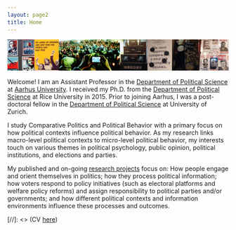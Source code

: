 ```yaml
---
layout: page2
title: Home
---
```

![alt text](files/webImageCollage2.png)

Welcome! I am an Assistant Professor in the [Department of Political Science](http://ps.au.dk/en/) at [Aarhus University](http://www.au.dk/en/). I received my Ph.D. from the [Department of Political Science](http://politicalscience.rice.edu) at Rice University in 2015. Prior to joining Aarhus, I was a post-doctoral fellow in the [Department of Political Science](http://www.ipz.uzh.ch/en.html) at University of Zurich.

I study Comparative Politics and Political Behavior with a primary focus on how political contexts influence political behavior. As my research links macro-level political contexts to micro-level political behavior, my interests touch on various themes in political psychology, public opinion, political institutions, and elections and parties.

My published and on-going [research projects](menu/research.html) focus on: How people engage and orient themselves in politics; how they process political information; how voters respond to policy initiatives (such as electoral platforms and welfare policy reforms) and assign responsibility to political parties and/or governments; and how different political contexts and information environments influence these processes and outcomes. 



[//]: <> (CV [here](files/cvLee.pdf))
